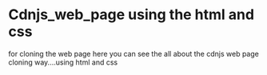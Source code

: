    # Cdnjs_web_page using the html and css  
 for cloning the web page 
here you can see the all about the cdnjs web page cloning way....using html and css   
 
